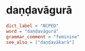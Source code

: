 # daṇḍavāgurā

``` toml
dict_label = "NCPED"
word = "daṇḍavāgurā"
grammar_comment = "feminine"
see_also = ["daṇḍavākarā"]
```

